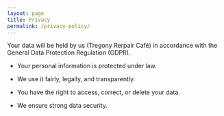 ```yaml
---
layout: page
title: Privacy
permalink: /privacy-policy/
---
```


Your data will be held by us (Tregony Rerpair Café) in accordance with the General Data Protection Regulation (GDPR).

- Your personal information is protected under law.

- We use it fairly, legally, and transparently.

- You have the right to access, correct, or delete your data.

- We ensure strong data security.
